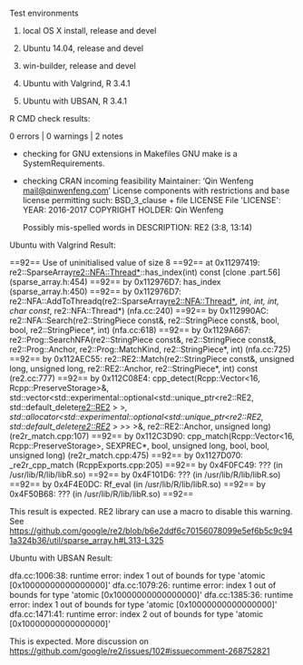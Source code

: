Test environments

1. local OS X install, release and devel

2. Ubuntu 14.04, release and devel

3. win-builder, release and devel

4. Ubuntu with Valgrind, R 3.4.1

5. Ubuntu with UBSAN, R 3.4.1

R CMD check results:

0 errors | 0 warnings | 2 notes

* checking for GNU extensions in Makefiles
  GNU make is a SystemRequirements.

* checking CRAN incoming feasibility
  Maintainer: ‘Qin Wenfeng <mail@qinwenfeng.com>’
  License components with restrictions and base license 
  permitting such:
  BSD_3_clause + file LICENSE
  File 'LICENSE':
  YEAR: 2016-2017
  COPYRIGHT HOLDER: Qin Wenfeng
  
  Possibly mis-spelled words in DESCRIPTION:
     RE2 (3:8, 13:14)


Ubuntu with Valgrind Result:

==92== Use of uninitialised value of size 8
==92==    at 0x11297419: re2::SparseArray<re2::NFA::Thread*>::has_index(int) const [clone .part.56] (sparse_array.h:454)
==92==    by 0x112976D7: has_index (sparse_array.h:450)
==92==    by 0x112976D7: re2::NFA::AddToThreadq(re2::SparseArray<re2::NFA::Thread*>*, int, int, int, char const*, re2::NFA::Thread*) (nfa.cc:240)
==92==    by 0x112990AC: re2::NFA::Search(re2::StringPiece const&, re2::StringPiece const&, bool, bool, re2::StringPiece*, int) (nfa.cc:618)
==92==    by 0x1129A667: re2::Prog::SearchNFA(re2::StringPiece const&, re2::StringPiece const&, re2::Prog::Anchor, re2::Prog::MatchKind, re2::StringPiece*, int) (nfa.cc:725)
==92==    by 0x112AEC55: re2::RE2::Match(re2::StringPiece const&, unsigned long, unsigned long, re2::RE2::Anchor, re2::StringPiece*, int) const (re2.cc:777)
==92==    by 0x112C08E4: cpp_detect(Rcpp::Vector<16, Rcpp::PreserveStorage>&, std::vector<std::experimental::optional<std::unique_ptr<re2::RE2, std::default_delete<re2::RE2> > >*, std::allocator<std::experimental::optional<std::unique_ptr<re2::RE2, std::default_delete<re2::RE2> > >*> >&, re2::RE2::Anchor, unsigned long) (re2r_match.cpp:107)
==92==    by 0x112C3D90: cpp_match(Rcpp::Vector<16, Rcpp::PreserveStorage>, SEXPREC*, bool, unsigned long, bool, bool, unsigned long) (re2r_match.cpp:475)
==92==    by 0x1127D070: _re2r_cpp_match (RcppExports.cpp:205)
==92==    by 0x4F0FC49: ??? (in /usr/lib/R/lib/libR.so)
==92==    by 0x4F101D6: ??? (in /usr/lib/R/lib/libR.so)
==92==    by 0x4F4E0DC: Rf_eval (in /usr/lib/R/lib/libR.so)
==92==    by 0x4F50B68: ??? (in /usr/lib/R/lib/libR.so)
==92==

This result is expected. RE2 library can use a macro to disable this warning. See  https://github.com/google/re2/blob/b6e2ddf6c70156078099e5ef6b5c9c941a324b36/util/sparse_array.h#L313-L325


Ubuntu with UBSAN Result:

   dfa.cc:1006:38: runtime error: index 1 out of bounds for type 'atomic [0x10000000000000000]'
   dfa.cc:1079:26: runtime error: index 1 out of bounds for type 'atomic [0x10000000000000000]'
   dfa.cc:1385:36: runtime error: index 1 out of bounds for type 'atomic [0x10000000000000000]'
   dfa.cc:1471:41: runtime error: index 2 out of bounds for type 'atomic [0x10000000000000000]'

This is expected. More discussion on  https://github.com/google/re2/issues/102#issuecomment-268752821
